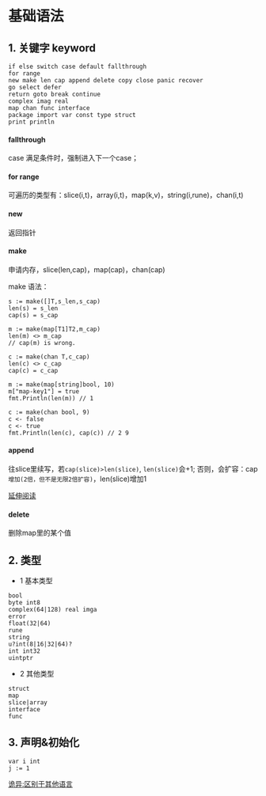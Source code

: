 # 基础语法

## 1. 关键字 keyword

```
if else switch case default fallthrough
for range
new make len cap append delete copy close panic recover
go select defer
return goto break continue
complex imag real
map chan func interface
package import var const type struct
print println
```

#### fallthrough

case 满足条件时，强制进入下一个case；

#### for range

可遍历的类型有：slice(i,t)，array(i,t)，map(k,v)，string(i,rune)，chan(i,t)

#### new

返回指针

#### make

申请内存，slice(len,cap)，map(cap)，chan(cap)

make 语法：

```
s := make([]T,s_len,s_cap)
len(s) = s_len
cap(s) = s_cap

m := make(map[T1]T2,m_cap)
len(m) <> m_cap
// cap(m) is wrong.

c := make(chan T,c_cap)
len(c) <> c_cap
cap(c) = c_cap
```

```
m := make(map[string]bool, 10)
m["map-key1"] = true
fmt.Println(len(m)) // 1

c := make(chan bool, 9)
c <- false
c <- true
fmt.Println(len(c), cap(c)) // 2 9
```

#### append

往slice里续写，若`cap(slice)>len(slice)`, `len(slice)`会+1;
否则，会扩容：cap`增加(2倍，但不是无限2倍扩容)`，len(slice)增加1


[延伸阅读](http://sharecore.net/2014/01/09/%E5%AF%B9Go%E7%9A%84Slice%E8%BF%9B%E8%A1%8CAppend%E7%9A%84%E4%B8%80%E4%B8%AA%E5%9D%91/)

#### delete

删除map里的某个值

## 2. 类型

 - 1 基本类型
```
bool
byte int8
complex(64|128) real imga
error
float(32|64)
rune
string
u?int(8|16|32|64)?
int int32
uintptr
```

 - 2 其他类型

```
struct
map
slice|array
interface
func
```

## 3. 声明&初始化

```
var i int
j := 1
```

[诡异:区别于其他语言](base2.md)

